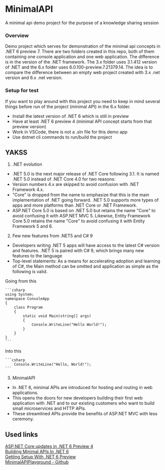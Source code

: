 # MinimalAPI
A minimal api demo project for the purpose of a knowledge sharing session

### Overview  

Demo project which serves for demonstration of the minimal api concepts in .NET 6 preview 7. There are two folders created in this repo, both of them containing one console application and one web application. The difference is in the version of the .NET framework. The 3.x folder uses 3.1.412 version of .NET and the 6.x folder uses 6.0.100-preview.7.21379.14. The idea is to compare the difference between an empty web project created with 3.x .net version and 6.x .net version. 

### Setup for test  

If you want to play around with this project you need to keep in mind several things before run of the project (minimal API) in the 6.x folder.

* Install the latest version of .NET 6 which is still in preview
* Have at least .NET 6 preview 4 (minimal API concept starts from that preview version)
* Work in VSCode, there is not a .sln file for this demo app
* Use dotnet cli commands to run/build the project


## YAKSS

1. .NET evolution  

* .NET 5.0 is the next major release of .NET Core following 3.1. It is named .NET 5.0 instead of .NET Core 4.0 for two reasons:
* Version numbers 4.x are skipped to avoid confusion with .NET Framework 4.x.
* "Core" is dropped from the name to emphasize that this is the main implementation of .NET going forward. .NET 5.0 supports more types of apps and more platforms than .NET Core or .NET Framework.
* ASP.NET Core 5.0 is based on .NET 5.0 but retains the name "Core" to avoid confusing it with ASP.NET MVC 5. Likewise, Entity Framework Core 5.0 retains the name "Core" to avoid confusing it with Entity Framework 5 and 6.

2. Few new features from .NET5 and C# 9  

* Developers writing .NET 5 apps will have access to the latest C# version and features. .NET 5 is paired with C# 9, which brings many new features to the language
* Top-level statements: As a means for accelerating adoption and learning of C#, the Main method can be omitted and application as simple as the following is valid.

Going from this

    ```csharp
    using System;
    namespace ConsoleApp
    {
        class Program
        {
            static void Main(string[] args)
            {
                Console.WriteLine("Hello World!");
            }
        }
    }
    ```


Into this  

    ```csharp
        Console.WriteLine("Hello, World!");
    ```

3. MinimalAPI  

* In .NET 6, minimal APIs are introduced for hosting and routing in web applications. 
* This opens the doors for new developers building their first web application with .NET and to our existing customers who want to build small microservices and HTTP APIs. 
* These streamlined APIs provide the benefits of ASP.NET MVC with less ceremony.


## Used links
[ASP.NET Core updates in .NET 6 Preview 4](https://devblogs.microsoft.com/aspnet/asp-net-core-updates-in-net-6-preview-4/)  
[Building Minimal APIs In .NET 6](https://dotnetcoretutorials.com/2021/07/16/building-minimal-apis-in-net-6/)  
[Getting Setup With .NET 6 Preview](https://dotnetcoretutorials.com/2021/03/13/getting-setup-with-net-6-preview/)  
[MinimalAPIPlayground - Github](https://github.com/DamianEdwards/MinimalApiPlayground)  
